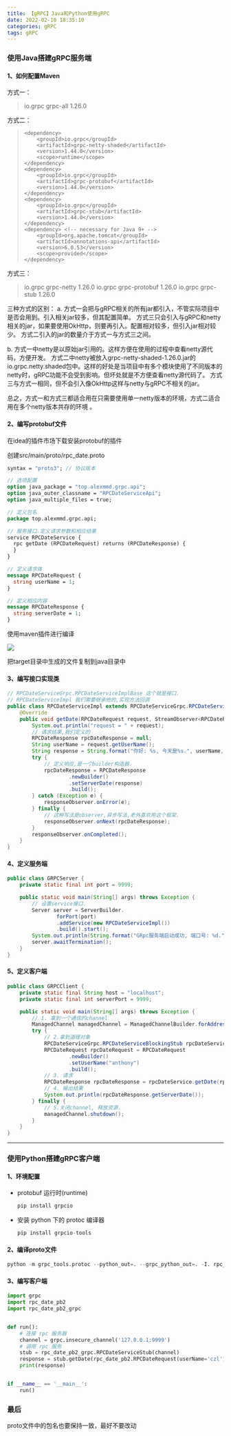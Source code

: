 ```yaml
---
title: 【gRPC】Java和Python使用gRPC
date: 2022-02-10 18:35:10
categories: gRPC
tags: gRPC
---
```


### 使用Java搭建gRPC服务端

#### 1、如何配置Maven

方式一：

> <dependency>
>    <groupId>io.grpc</groupId>
>    <artifactId>grpc-all</artifactId>
>    <version>1.26.0</version>
> </dependency>

<!-- more --> 

方式二：

> ```
> <dependency>
>     <groupId>io.grpc</groupId>
>     <artifactId>grpc-netty-shaded</artifactId>
>     <version>1.44.0</version>
>     <scope>runtime</scope>
> </dependency>
> <dependency>
>     <groupId>io.grpc</groupId>
>     <artifactId>grpc-protobuf</artifactId>
>     <version>1.44.0</version>
> </dependency>
> <dependency>
>     <groupId>io.grpc</groupId>
>     <artifactId>grpc-stub</artifactId>
>     <version>1.44.0</version>
> </dependency>
> <dependency> <!-- necessary for Java 9+ -->
>     <groupId>org.apache.tomcat</groupId>
>     <artifactId>annotations-api</artifactId>
>     <version>6.0.53</version>
>     <scope>provided</scope>
> </dependency>
> ```

方式三：

> <dependency>
>   <groupId>io.grpc</groupId>
>   <artifactId>grpc-netty</artifactId>
>   <version>1.26.0</version>
> </dependency>
> <dependency>
>   <groupId>io.grpc</groupId>
>   <artifactId>grpc-protobuf</artifactId>
>   <version>1.26.0</version>
> </dependency>
> <dependency>
>   <groupId>io.grpc</groupId>
>   <artifactId>grpc-stub</artifactId>
>   <version>1.26.0</version>
> </dependency>

三种方式的区别：
a.
方式一会把与gRPC相关的所有jar都引入，不管实际项目中是否会用到。引入相关jar较多，但其配置简单。
方式三只会引入与gRPC和netty相关的jar，如果要使用OkHttp，则要再引入。配置相对较多，但引入jar相对较少。
方式二引入的jar的数量介于方式一与方式三之间。

b.
方式一中netty是以原始jar引用的。这样方便在使用的过程中查看netty源代码，方便开发。
方式二中netty被放入grpc-netty-shaded-1.26.0.jar的io.grpc.netty.shaded包中。这样的好处是当项目中有多个模块使用了不同版本的netty时，gRPC功能不会受到影响。但坏处就是不方便查看netty源代码了。
方式三与方式一相同，但不会引入像OkHttp这样与netty与gRPC不相关的jar。

总之，方式一和方式三都适合用在只需要使用单一netty版本的环境，方式二适合用在多个netty版本共存的环境 。

#### 2、编写protobuf文件

在idea的插件市场下载安装protobuf的插件

创建src/main/proto/rpc_date.proto

```protobuf
syntax = "proto3"; // 协议版本

// 选项配置
option java_package = "top.alexmmd.grpc.api";
option java_outer_classname = "RPCDateServiceApi";
option java_multiple_files = true;

// 定义包名
package top.alexmmd.grpc.api;

// 服务接口.定义请求参数和相应结果
service RPCDateService {
  rpc getDate (RPCDateRequest) returns (RPCDateResponse) {
  }
}

// 定义请求体
message RPCDateRequest {
  string userName = 1;
}

// 定义相应内容
message RPCDateResponse {
  string serverDate = 1;
}
```

使用maven插件进行编译

![](https://raw.githubusercontent.com/Alexhuihui/photo/main/uTools_1644490459871.png)

把target目录中生成的文件复制到java目录中

#### 3、编写接口实现类

```java
// RPCDateServiceGrpc.RPCDateServiceImplBase 这个就是接口.
// RPCDateServiceImpl 我们需要继承他的,实现方法回调
public class RPCDateServiceImpl extends RPCDateServiceGrpc.RPCDateServiceImplBase {
    @Override
    public void getDate(RPCDateRequest request, StreamObserver<RPCDateResponse> responseObserver) {
        System.out.println("request = " + request);
        // 请求结果,我们定义的
        RPCDateResponse rpcDateResponse = null;
        String userName = request.getUserName();
        String response = String.format("你好: %s, 今天是%s.", userName, LocalDate.now().format(DateTimeFormatter.ofPattern("yyyy-MM-dd")));
        try {
            // 定义响应,是一个builder构造器.
            rpcDateResponse = RPCDateResponse
                    .newBuilder()
                    .setServerDate(response)
                    .build();
        } catch (Exception e) {
            responseObserver.onError(e);
        } finally {
            // 这种写法是observer,异步写法,老外喜欢用这个框架.
            responseObserver.onNext(rpcDateResponse);
        }
        responseObserver.onCompleted();
    }
}
```

#### 4、定义服务端

```java
public class GRPCServer {
    private static final int port = 9999;

    public static void main(String[] args) throws Exception {
        // 设置service接口.
        Server server = ServerBuilder.
                forPort(port)
                .addService(new RPCDateServiceImpl())
                .build().start();
        System.out.println(String.format("GRpc服务端启动成功, 端口号: %d.", port));
        server.awaitTermination();
    }
}
```

#### 5、定义客户端

```java
public class GRPCClient {
    private static final String host = "localhost";
    private static final int serverPort = 9999;

    public static void main(String[] args) throws Exception {
        // 1. 拿到一个通信的channel
        ManagedChannel managedChannel = ManagedChannelBuilder.forAddress(host, serverPort).usePlaintext().build();
        try {
            // 2.拿到道理对象
            RPCDateServiceGrpc.RPCDateServiceBlockingStub rpcDateService = RPCDateServiceGrpc.newBlockingStub(managedChannel);
            RPCDateRequest rpcDateRequest = RPCDateRequest
                    .newBuilder()
                    .setUserName("anthony")
                    .build();
            // 3. 请求
            RPCDateResponse rpcDateResponse = rpcDateService.getDate(rpcDateRequest);
            // 4. 输出结果
            System.out.println(rpcDateResponse.getServerDate());
        } finally {
            // 5.关闭channel, 释放资源.
            managedChannel.shutdown();
        }
    }
}
```

---

### 使用Python搭建gRPC客户端

#### 1、环境配置

- protobuf 运行时(runtime)

  ```python
  pip install grpcio
  ```

- 安装 python 下的 protoc 编译器

  ```python
  pip install grpcio-tools
  ```

#### 2、编译proto文件

```python
python -m grpc_tools.protoc --python_out=. --grpc_python_out=. -I. rpc_date.proto
```



#### 3、编写客户端

```python
import grpc
import rpc_date_pb2
import rpc_date_pb2_grpc


def run():
    # 连接 rpc 服务器
    channel = grpc.insecure_channel('127.0.0.1:9999')
    # 调用 rpc 服务
    stub = rpc_date_pb2_grpc.RPCDateServiceStub(channel)
    response = stub.getDate(rpc_date_pb2.RPCDateRequest(userName='czl'))
    print(response)


if __name__ == '__main__':
    run()
```

### 最后

proto文件中的包名也要保持一致，最好不要改动
